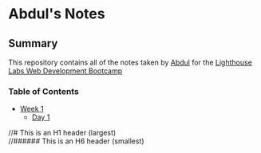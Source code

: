 # Abdul's Notes 
## Summary

This repository contains all of the notes taken by [Abdul](https://github.com/syabdulr) for the [Lighthouse Labs Web Development Bootcamp](https://www.lighthouselabs.ca/)

### Table of Contents

* [Week 1](/lighthouse-web-notes/Week_1/)
  * [Day 1](/lighthouse-web-notes/Week_1/Day_1/)

//# This is an H1 header (largest) \
//###### This is an H6 header (smallest)

